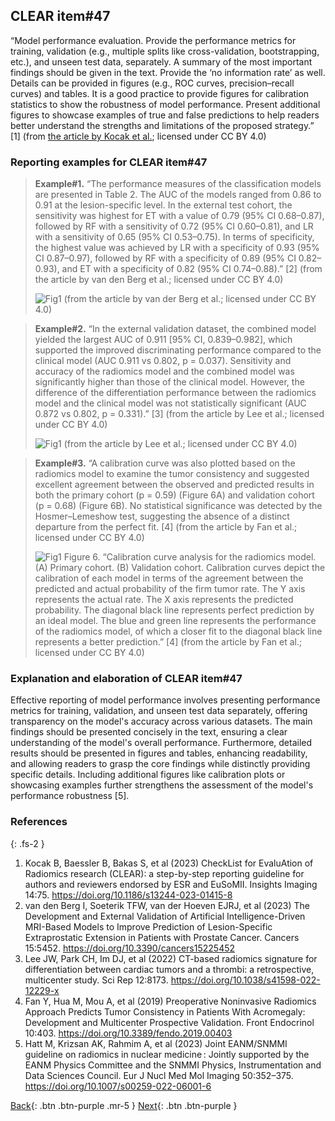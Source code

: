 
## CLEAR item#47


“Model performance evaluation. Provide the performance metrics for training, validation (e.g., multiple splits like cross-validation, bootstrapping, etc.), and unseen test data, separately. A summary of the most important findings should be given in the text. Provide the ‘no information rate’ as well. Details can be provided in figures (e.g., ROC curves, precision–recall curves) and tables. It is a good practice to provide figures for calibration statistics to show the robustness of model performance. Present additional figures to showcase examples of true and false predictions to help readers better understand the strengths and limitations of the proposed strategy.” [1] (from [the article by Kocak et al.](https://insightsimaging.springeropen.com/articles/10.1186/s13244-023-01415-8); licensed under CC BY 4.0)


### Reporting examples for CLEAR item#47

> **Example#1.** “The performance measures of the classification models are presented in Table 2. The AUC of the models ranged from 0.86 to 0.91 at the lesion-specific level. In the external test cohort, the sensitivity was highest for ET with a value of 0.79 (95% CI 0.68–0.87), followed by RF with a sensitivity of 0.72 (95% CI 0.60–0.81), and LR with a sensitivity of 0.65 (95% CI 0.53–0.75). In terms of specificity, the highest value was achieved by LR with a specificity of 0.93 (95% CI 0.87–0.97), followed by RF with a specificity of 0.89 (95% CI 0.82–0.93), and ET with a specificity of 0.82 (95% CI 0.74–0.88).” [2] (from the article by van den Berg et al.; licensed under CC BY 4.0)
>
> ![Fig1](/CLEAR-E3/figs/Item47_example1.png)
> (from the article by van der Berg et al.; licensed under CC BY 4.0)

> **Example#2.** “In the external validation dataset, the combined model yielded the largest AUC of 0.911 [95% CI, 0.839–0.982], which supported the improved discriminating performance compared to the clinical model (AUC 0.911 vs 0.802, p = 0.037). Sensitivity and accuracy of the radiomics model and the combined model was significantly higher than those of the clinical model. However, the difference of the differentiation performance between the radiomics model and the clinical model was not statistically significant (AUC 0.872 vs 0.802, p = 0.331).” [3] (from the article by Lee et al.; licensed under CC BY 4.0)
>
> ![Fig1](/CLEAR-E3/figs/Item47_example2.png)
> (from the article by Lee et al.; licensed under CC BY 4.0)

> **Example#3.** “A calibration curve was also plotted based on the radiomics model to examine the tumor consistency and suggested excellent agreement between the observed and predicted results in both the primary cohort (p = 0.59) (Figure 6A) and validation cohort (p = 0.68) (Figure 6B). No statistical significance was detected by the Hosmer–Lemeshow test, suggesting the absence of a distinct departure from the perfect fit. [4] (from the article by Fan et al.; licensed under CC BY 4.0)
>
> ![Fig1](/CLEAR-E3/figs/Item47_example3.png)
> Figure 6. “Calibration curve analysis for the radiomics model. (A) Primary cohort. (B) Validation cohort. Calibration curves depict the calibration of each model in terms of the agreement between the predicted and actual probability of the firm tumor rate. The Y axis represents the actual rate. The X axis represents the predicted probability. The diagonal black line represents perfect prediction by an ideal model. The blue and green line represents the performance of the radiomics model, of which a closer fit to the diagonal black line represents a better prediction.” [4] (from the article by Fan et al.; licensed under CC BY 4.0)

### Explanation and elaboration of CLEAR item#47

Effective reporting of model performance involves presenting performance metrics for training, validation, and unseen test data separately, offering transparency on the model's accuracy across various datasets. The main findings should be presented concisely in the text, ensuring a clear understanding of the model's overall performance. Furthermore, detailed results should be presented in figures and tables, enhancing readability, and allowing readers to grasp the core findings while distinctly providing specific details. Including additional figures like calibration plots or showcasing examples further strengthens the assessment of the model's performance robustness [5].

### References

{: .fs-2 }

1. 	Kocak B, Baessler B, Bakas S, et al (2023) CheckList for EvaluAtion of Radiomics research (CLEAR): a step-by-step reporting guideline for authors and reviewers endorsed by ESR and EuSoMII. Insights Imaging 14:75. https://doi.org/10.1186/s13244-023-01415-8
2. 	van den Berg I, Soeterik TFW, van der Hoeven EJRJ, et al (2023) The Development and External Validation of Artificial Intelligence-Driven MRI-Based Models to Improve Prediction of Lesion-Specific Extraprostatic Extension in Patients with Prostate Cancer. Cancers 15:5452. https://doi.org/10.3390/cancers15225452
3. 	Lee JW, Park CH, Im DJ, et al (2022) CT-based radiomics signature for differentiation between cardiac tumors and a thrombi: a retrospective, multicenter study. Sci Rep 12:8173. https://doi.org/10.1038/s41598-022-12229-x
4. 	Fan Y, Hua M, Mou A, et al (2019) Preoperative Noninvasive Radiomics Approach Predicts Tumor Consistency in Patients With Acromegaly: Development and Multicenter Prospective Validation. Front Endocrinol 10:403. https://doi.org/10.3389/fendo.2019.00403
5. 	Hatt M, Krizsan AK, Rahmim A, et al (2023) Joint EANM/SNMMI guideline on radiomics in nuclear medicine : Jointly supported by the EANM Physics Committee and the SNMMI Physics, Instrumentation and Data Sciences Council. Eur J Nucl Med Mol Imaging 50:352–375. https://doi.org/10.1007/s00259-022-06001-6

[Back](https://radiomic.github.io/CLEAR-E3/docs/Item2.html){: .btn .btn-purple .mr-5 }
[Next](https://radiomic.github.io/CLEAR-E3/docs/Item4.html){: .btn .btn-purple   }
